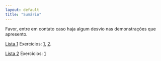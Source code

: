 ```yaml
---
layout: default
title: "Sumário"
---
```

Favor, entre em contato caso haja algum desvio nas demonstrações que apresento.

[Lista 1](list1/)
Exercícios: <a href="list1/#ex1">1</a>, <a href="list1/#ex2">2</a>. 

[Lista 2](list2/)
Exercícios: <a href="list2/#ex1">1</a> 

